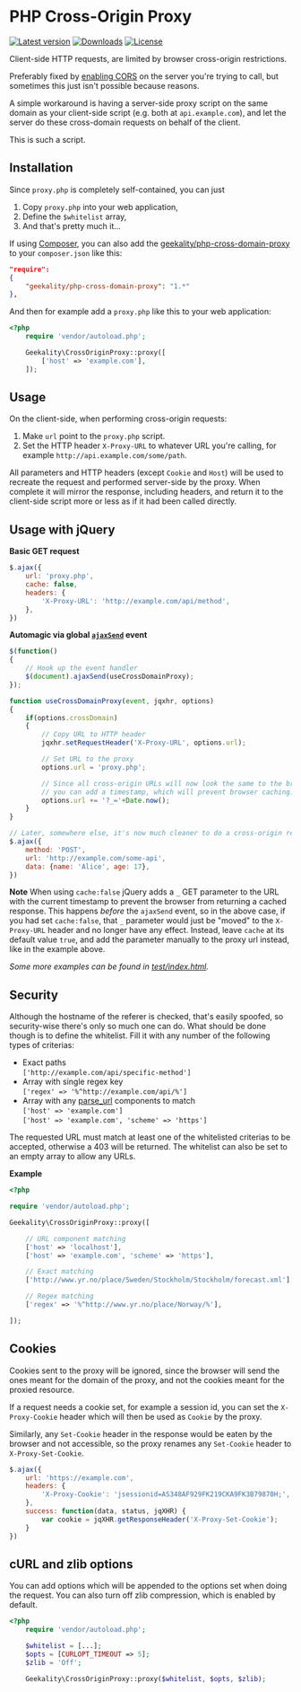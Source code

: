 PHP Cross-Origin Proxy
===

[![Latest version](https://poser.pugx.org/geekality/php-cross-domain-proxy/version?format=flat-square)](https://packagist.org/packages/geekality/php-cross-domain-proxy)
[![Downloads](https://poser.pugx.org/geekality/php-cross-domain-proxy/downloads?format=flat-square)](https://packagist.org/packages/geekality/php-cross-domain-proxy)
[![License](https://poser.pugx.org/geekality/php-cross-domain-proxy/license?format=flat-square)](LICENSE.txt)

Client-side HTTP requests, are limited by browser cross-origin restrictions.

Preferably fixed by [enabling CORS](http://enable-cors.org/server.html) on the server you're trying to call, but sometimes this just isn't possible because reasons.

A simple workaround is having a server-side proxy script on the same domain as your client-side script (e.g. both at `api.example.com`), and let the server do these cross-domain requests on behalf of the client.

This is such a script.





Installation
---

Since `proxy.php` is completely self-contained, you can just

1. Copy `proxy.php` into your web application,
2. Define the `$whitelist` array,
3. And that's pretty much it...

If using [Composer](http://getcomposer.org), you can also add
the [geekality/php-cross-domain-proxy](https://packagist.org/packages/geekality/php-cross-domain-proxy) to your `composer.json` like this:

``` JSON
"require":
{
	"geekality/php-cross-domain-proxy": "1.*"
},
```

And then for example add a `proxy.php` like this to your web application:

``` PHP
<?php
	require 'vendor/autoload.php';

	Geekality\CrossOriginProxy::proxy([
		['host' => 'example.com'],
	]);

```





Usage
---

On the client-side, when performing cross-origin requests:

1. Make `url` point to the `proxy.php` script.
2. Set the HTTP header `X-Proxy-URL` to whatever URL you're calling, for example `http://api.example.com/some/path`.

All parameters and HTTP headers (except `Cookie` and `Host`) will be used to recreate the request and performed server-side by the proxy. When complete it will mirror the response, including headers, and return it to the client-side script more or less as if it had been called directly.





Usage with jQuery
---

**Basic GET request**

``` JAVASCRIPT
$.ajax({
	url: 'proxy.php',
	cache: false,
	headers: {
		'X-Proxy-URL': 'http://example.com/api/method',
	},
})
```

**Automagic via global [`ajaxSend`](http://api.jquery.com/ajaxSend/) event**


``` JAVASCRIPT
$(function()
{
	// Hook up the event handler
	$(document).ajaxSend(useCrossDomainProxy);
});

function useCrossDomainProxy(event, jqxhr, options)
{
	if(options.crossDomain)
	{
		// Copy URL to HTTP header
		jqxhr.setRequestHeader('X-Proxy-URL', options.url);

		// Set URL to the proxy
		options.url = 'proxy.php';

		// Since all cross-origin URLs will now look the same to the browser,
		// you can add a timestamp, which will prevent browser caching.
		options.url += '?_='+Date.now();
	}
}

// Later, somewhere else, it's now much cleaner to do a cross-origin request
$.ajax({
	method: 'POST',
	url: 'http://example.com/some-api',
	data: {name: 'Alice', age: 17},
})

```

**Note** When using `cache:false` jQuery adds a `_` GET parameter to the URL with the current timestamp to prevent the browser from returning a cached response. This happens *before* the `ajaxSend` event, so in the above case, if you had set `cache:false`, that `_` parameter would just be "moved" to the `X-Proxy-URL` header and no longer have any effect. Instead, leave `cache` at its default value `true`, and add the parameter manually to the proxy url instead, like in the example above.

*Some more examples can be found in [test/index.html](test/index.html).*



Security
---

Although the hostname of the referer is checked, that's easily spoofed, so security-wise there's only so much one can do. What should be done though is to define the whitelist. Fill it with any number of the following types of criterias:

- Exact paths  
	`['http://example.com/api/specific-method']`
- Array with single regex key  
	`['regex' => '%^http://example.com/api/%']`
- Array with any [parse_url](http://php.net/manual/en/function.parse-url.php) components to match  
	`['host' => 'example.com']`  
	`['host' => 'example.com', 'scheme' => 'https']`

The requested URL must match at least one of the whitelisted criterias to be accepted, otherwise a 403 will be returned. The whitelist can also be set to an empty array to allow any URLs.

**Example**

``` PHP
<?php

require 'vendor/autoload.php';

Geekality\CrossOriginProxy::proxy([

	// URL component matching
	['host' => 'localhost'],
	['host' => 'example.com', 'scheme' => 'https'],

	// Exact matching
	['http://www.yr.no/place/Sweden/Stockholm/Stockholm/forecast.xml'],

	// Regex matching
	['regex' => '%^http://www.yr.no/place/Norway/%'],

]);

```

Cookies
---

Cookies sent to the proxy will be ignored, since the browser will send the ones meant for the domain of the proxy, and not the cookies meant for the proxied resource.

If a request needs a cookie set, for example a session id, you can set the `X-Proxy-Cookie` header which will then be used as `Cookie` by the proxy.

Similarly, any `Set-Cookie` header in the response would be eaten by the browser and not accessible, so the proxy renames any `Set-Cookie` header to `X-Proxy-Set-Cookie`.

``` JAVASCRIPT
$.ajax({
	url: 'https://example.com',
	headers: {
		'X-Proxy-Cookie': 'jsessionid=AS348AF929FK219CKA9FK3B79870H;',
	},
	success: function(data, status, jqXHR) {
		var cookie = jqXHR.getResponseHeader('X-Proxy-Set-Cookie');
	}
})
```

cURL and zlib options
---

You can add options which will be appended to the options set when doing the request. You can also turn off zlib compression, which is enabled by default.

``` PHP
<?php
	require 'vendor/autoload.php';

	$whitelist = [...];
	$opts = [CURLOPT_TIMEOUT => 5];
	$zlib = 'Off';

	Geekality\CrossOriginProxy::proxy($whitelist, $opts, $zlib);
```
